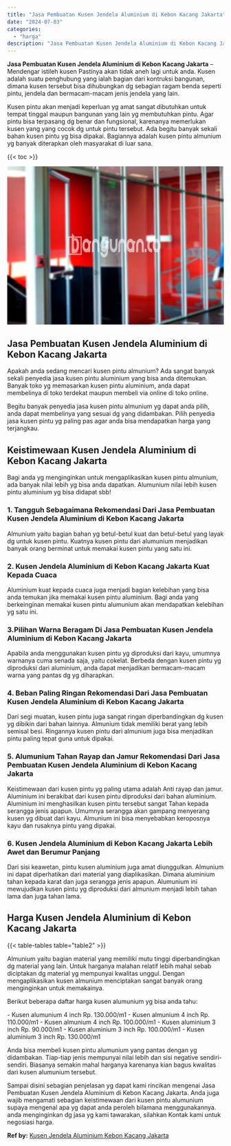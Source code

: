```yaml
---
title: "Jasa Pembuatan Kusen Jendela Aluminium di Kebon Kacang Jakarta"
date: "2024-07-03"
categories: 
  - "harga"
description: "Jasa Pembuatan Kusen Jendela Aluminium di Kebon Kacang Jakarta. Sampai disini sebagian penjelasan yg dapat kami rincikan mengenai Jasa Pembuatan Kusen Jendel..."
---
```


**Jasa Pembuatan Kusen Jendela Aluminium di Kebon Kacang Jakarta** – Mendengar istileh kusen Pastinya akan tidak aneh lagi untuk anda. Kusen adalah suatu penghubung yang ialah bagian dari kontruksi bangunan, dimana kusen tersebut bisa dihubungkan dg sebagian ragam benda seperti pintu, jendela dan bermacam-macam jenis jendela yang lain.

Kusen pintu akan menjadi keperluan yg amat sangat dibutuhkan untuk tempat tinggal maupun bangunan yang lain yg membutuhkan pintu. Agar pintu bisa terpasang dg benar dan fungsional, karenanya memerlukan kusen yang yang cocok dg untuk pintu tersebut. Ada begitu banyak sekali bahan kusen pintu yg bisa dipakai. Bagiannya adalah kusen pintu almunium yg banyak diterapkan oleh masyarakat di luar sana.

{{< toc >}}

![Jasa Pembuatan Kusen Jendela Aluminium di Kebon Kacang Jakarta](/images/harga-kusen-jendela-alumunium-21.png)

## Jasa Pembuatan Kusen Jendela Aluminium di Kebon Kacang Jakarta

Apakah anda sedang mencari kusen pintu almunium? Ada sangat banyak sekali penyedia jasa kusen pintu aluminium yang bisa anda ditemukan. Banyak toko yg memasarkan kusen pintu aluminium, anda dapat membelinya di toko terdekat maupun membeli via online di toko online.

Begitu banyak penyedia jasa kusen pintu almunium yg dapat anda pilih, anda dapat membelinya yang sesuai dg yang didambakan. Pilih penyedia jasa kusen pintu yg paling pas agar anda bisa mendapatkan harga yang terjangkau.

## Keistimewaan Kusen Jendela Aluminium di Kebon Kacang Jakarta

Bagi anda yg menginginkan untuk mengaplikasikan kusen pintu almunium, ada banyak nilai lebih yg bisa anda dapatkan. Alumunium nilai lebih kusen pintu aluminium yg bisa didapat sbb!

### 1\. Tangguh Sebagaimana Rekomendasi Dari Jasa Pembuatan Kusen Jendela Aluminium di Kebon Kacang Jakarta

Almunium yaitu bagian bahan yg betul-betul kuat dan betul-betul yang layak dg untuk kusen pintu. Kuatnya kusen pintu dari alumunium menjadikan banyak orang berminat untuk memakai kusen pintu yang satu ini.

### 2\. Kusen Jendela Aluminium di Kebon Kacang Jakarta Kuat Kepada Cuaca

Aluminium kuat kepada cuaca juga menjadi bagian kelebihan yang bisa anda temukan jika memakai kusen pintu aluminium. Bagi anda yang berkeinginan memakai kusen pintu alumunium akan mendapatkan kelebihan yg satu ini.

### 3.Pilihan Warna Beragam Di Jasa Pembuatan Kusen Jendela Aluminium di Kebon Kacang Jakarta

Apabila anda menggunakan kusen pintu yg diproduksi dari kayu, umumnya warnanya cuma senada saja, yaitu cokelat. Berbeda dengan kusen pintu yg diproduksi dari aluminium, anda dapat menjadikan bermacam-macam warna yang pantas dg yg diharapkan.

### 4\. Beban Paling Ringan Rekomendasi Dari Jasa Pembuatan Kusen Jendela Aluminium di Kebon Kacang Jakarta

Dari segi muatan, kusen pintu juga sangat ringan diperbandingkan dg kusen yg dibikin dari bahan lainnya. Almunium tidak memiliki berat yang lebih semisal besi. Ringannya kusen pintu dari almunium juga bisa menjadikan pintu paling tepat guna untuk dipakai.

### 5\. Alumunium Tahan Rayap dan Jamur Rekomendasi Dari Jasa Pembuatan Kusen Jendela Aluminium di Kebon Kacang Jakarta

Keistimewaan dari kusen pintu yg paling utama adalah Anti rayap dan jamur. Aluminium ini berakibat dari kusen pintu diproduksi dari bahan aluminium. Aluminium ini menghasilkan kusen pintu tersebut sangat Tahan kepada serangga jenis apapun. Umumnya serangga akan gampang menyerang kusen yg dibuat dari kayu. Almunium ini bisa menyebabkan keroposnya kayu dan rusaknya pintu yang dipakai.

### 6\. Kusen Jendela Aluminium di Kebon Kacang Jakarta Lebih Awet dan Berumur Panjang

Dari sisi keawetan, pintu kusen aluminium juga amat diunggulkan. Almunium ini dapat diperhatikan dari material yang diaplikasikan. Dimana aluminium tahan kepada karat dan juga serangga jenis apapun. Alumunium ini mewujudkan kusen pintu yg diproduksi dari almunium menjadi lebih tahan lama dan juga tahan lama.

## Harga Kusen Jendela Aluminium di Kebon Kacang Jakarta

{{< table-tables table="table2" >}}

Almunium yaitu bagian material yang memiliki mutu tinggi diperbandingkan dg material yang lain. Untuk harganya malahan relatif lebih mahal sebab diciptakan dg material yg mempunyai kwalitas unggul. Dengan mengaplikasikan kusen almunium menciptakan sangat banyak orang menginginkan untuk memakainya.

Berikut beberapa daftar harga kusen alumunium yg bisa anda tahu:

\- Kusen alumunium 4 inch Rp. 130.000/m1 - Kusen almunium 4 inch Rp. 110.000/m1 - Kusen almunium 4 inch Rp. 100.000/m1 - Kusen aluminium 3 inch Rp. 90.000/m1 - Kusen aluminium 3 inch Rp. 100.000/m1 - Kusen aluminium 3 inch Rp. 130.000/m1

Anda bisa membeli kusen pintu alumunium yang pantas dengan yg didambakan. Tiap-tiap jenis mempunyai nilai lebih dan sisi negative sendiri-sendiri. Biasanya semakin mahal harganya karenanya kian bagus kwalitas dari kusen alumunium tersebut.

Sampai disini sebagian penjelasan yg dapat kami rincikan mengenai Jasa Pembuatan Kusen Jendela Aluminium di Kebon Kacang Jakarta. Anda juga wajib mengamati sebagian keistimewaan dari kusen pintu alumunium supaya mengenal apa yg dapat anda peroleh bilamana menggunakannya. anda menginginkan dg jasa yg kami tawarakan, silahkan Kontak kami untuk negosiasi harga.

**Ref by:** [Kusen Jendela Aluminium Kebon Kacang Jakarta](https://id.wikipedia.org/wiki/Kusen)
